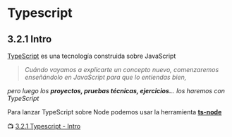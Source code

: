 # Typescript
## 3.2.1 Intro

[TypeScript](https://www.typescriptlang.org) es una tecnología construida sobre JavaScript

> *Cuándo vayamos a explicarte un concepto nuevo, comenzaremos enseñándolo en JavaScript para que lo entiendas bien,*
> 

*pero luego los **proyectos, pruebas técnicas, ejercicios.**.. los haremos con TypeScript*

Para lanzar TypeScript sobre Node podemos usar la herramienta **[ts-node](https://www.npmjs.com/package/ts-node)**


📺 [3.2.1 Typescript - Intro](https://www.icloud.com/iclouddrive/056uZVGFruZUC0p11CM1J2ITQ#3.2.1_Typescript_-_Intro)
